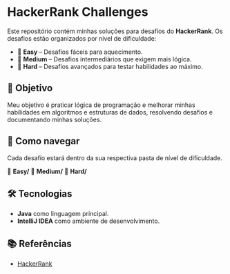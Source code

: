 # HackerRank Challenges

Este repositório contém minhas soluções para desafios do **HackerRank**.
Os desafios estão organizados por nível de dificuldade:

- 📂 **Easy** – Desafios fáceis para aquecimento.
- 📂 **Medium** – Desafios intermediários que exigem mais lógica.
- 📂 **Hard** – Desafios avançados para testar habilidades ao máximo.

## 🚀 Objetivo
Meu objetivo é praticar lógica de programação e melhorar minhas habilidades em algoritmos e estruturas de dados, resolvendo desafios e documentando minhas soluções.

## 📌 Como navegar
Cada desafio estará dentro da sua respectiva pasta de nível de dificuldade.

📂 **Easy/**
📂 **Medium/**
📂 **Hard/**


## 🛠 Tecnologias
- **Java** como linguagem principal.
- **IntelliJ IDEA** como ambiente de desenvolvimento.

## 📚 Referências
- [HackerRank](https://www.hackerrank.com/)



